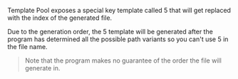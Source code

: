 Template Pool exposes a special key template called 5 that will get replaced with the index of the generated file.

Due to the generation order, the 5 template will be generated after the program has determined all the possible path variants so you can't use 5 in the file name.

> Note that the program makes no guarantee of the order the file will generate in.